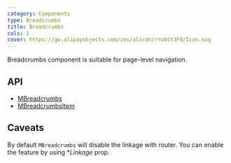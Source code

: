 ```yaml
---
category: Components
type: Breadcrumbs
title: Breadcrumbs
cols: 1
cover: https://gw.alipayobjects.com/zos/alicdn/rrwbSt3FQ/Icon.svg
---
```


Breadcrumbs component is suitable for page-level navigation.

## API

- [MBreadcrumbs](/api/MBreadcrumbs)
- [MBreadcrumbsItem](/api/MBreadcrumbsItem)

## Caveats

<!--alert:info-->
By default `MBreadcrumbs` will disable the linkage with router. You can enable the feature by using **Linkage* prop.
